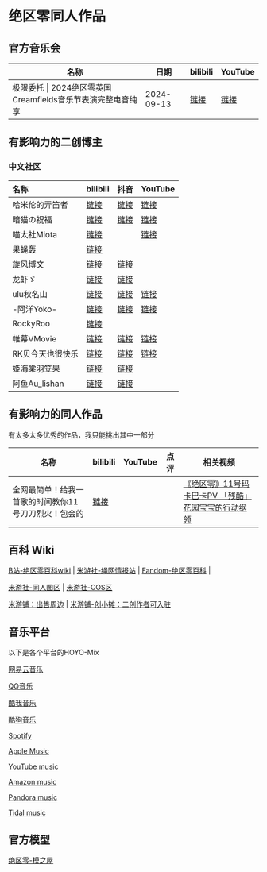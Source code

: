 # 绝区零同人作品

## 官方音乐会
| 名称                                      | 日期       | bilibili                                            | YouTube                                             |
|-----------------------------------------| ---------- | --------------------------------------------------- | --------------------------------------------------- |
| 极限委托 \| 2024绝区零英国Creamfields音乐节表演完整电音纯享 | 2024-09-13                              | [链接](https://www.bilibili.com/video/BV1Ap4ZetE7P/) | [链接](https://www.youtube.com/watch?v=s3ZLUh0N9zs) |


## 有影响力的二创博主
### 中文社区

| 名称            | bilibili                                          | 抖音                                        | YouTube                                 |
| :-------------- | :------------------------------------------------ | :------------------------------------------ | :--------------------------------------------- |
| 哈米伦的弄笛者  | [链接](https://space.bilibili.com/11742550)  | [链接](https://v.douyin.com/i2AHq9py/) | [链接](https://www.youtube.com/@hamelin_) |
| 暗猫の祝福     | [链接](https://space.bilibili.com/888465)           | [链接](https://v.douyin.com/i2APf567/) | [链接](https://www.youtube.com/@MiotaWorks)        |
| 喵太社Miota    | [链接](https://space.bilibili.com/2632731)          |                                             | [链接](https://www.youtube.com/@MiotaWorks)        |
| 果蝇轰         | [链接](https://space.bilibili.com/8469526)          |                                             |                                                         |
|旋风博文 | [链接](https://space.bilibili.com/11912132) | [链接](https://v.douyin.com/iMhmacSP/) ||
|龙虾ゞ | [链接](https://space.bilibili.com/298254767/video) | [链接](https://www.douyin.com/user/MS4wLjABAAAAGVpj7wLsvipIRyuI7BQMZclsARJ83Fd0Q9bpufvR_cA) ||
|ulu秋名山 | [链接](https://space.bilibili.com/351170066/video) | [链接](https://www.douyin.com/user/MS4wLjABAAAADd1gBnapeZmyC_5yilICFu91dPmohrygkTaOpJfgdE4hX_uUo6vetFeve3RagZeS) |[链接](https://www.youtube.com/@UluQiuMingShan/videos)|
|-阿洋Yoko- | [链接](https://space.bilibili.com/282960675/video) | [链接](https://www.douyin.com/user/MS4wLjABAAAADwob-OX-sNnRMPcpIg8uehVouJ7waxmK-KCxQtyu289MNWMdNxsM82bfQEiTSQOQ) |[链接](https://www.youtube.com/@-yoko-8658/videos)|
|RockyRoo | [链接](https://space.bilibili.com/39012132/video) |  ||
|帷幕VMovie | [链接](https://space.bilibili.com/2169841/video) | [链接](https://www.douyin.com/user/MS4wLjABAAAAOC-pZapAUjBUyZpnKO8-8R-1A0ZM_-kABgpa2Aju2-V_IJlptqyqzYgmVVrVKuMj) |[链接](https://www.youtube.com/@VMovie-CN/videos)|
|RK贝今天也很快乐 | [链接](https://space.bilibili.com/37654020/video) | [链接](https://www.douyin.com/user/MS4wLjABAAAAd6y8p2yHUNWdxA8WuI3m5VfG4Fhn9k88Msn8M5CX71StMJZzSOhNEZ-yKaXTrIhp) |[链接](https://www.youtube.com/@RKBei/videos)|
|姬海棠羽笠果 | [链接](https://space.bilibili.com/1529788/video) | [链接](https://www.douyin.com/user/MS4wLjABAAAAXQeX6KjihKiMoGmwFi5x_Yj6nf7RJIk4VbPD9sXBqLM6AFP7v3Md5IeaMmKtWuGB) ||
|阿鱼Au_lishan | [链接](https://space.bilibili.com/44627045/video) | [链接](https://www.douyin.com/user/MS4wLjABAAAAV29OB2hZHwT2FcbbwJQorLC8Ppl77_T6PMNbCgZwpptRfz5vOHLNB-A5yy5yeZjj) ||

## 有影响力的同人作品

有太多太多优秀的作品，我只能挑出其中一部分

| 名称                                                 | bilibili                                             | YouTube | 点评 | 相关视频                                                     |
| ---------------------------------------------------- | ---------------------------------------------------- | ------- | ---- | ------------------------------------------------------------ |
| 全网最简单！给我一首歌的时间教你11号刀刀烈火！包会的 | [链接](https://www.bilibili.com/video/BV1h6hxe8E7a/) |         |      | [《绝区零》11号玛卡巴卡PV 「残酷」花园宝宝的行动纲领](https://www.bilibili.com/video/BV1Af421q78D/) |


## 百科 Wiki

[B站-绝区零百科wiki](https://wiki.biligame.com/zzz/)  | [米游社-绳网情报站](https://baike.mihoyo.com/zzz/wiki/) | [Fandom-绝区零百科](https://zenless-zone-zero.fandom.com/wiki/Zenless_Zone_Zero_Wiki) |

[米游社-同人图区](https://www.miyoushe.com/zzz/home/59) | [米游社-COS区](https://www.miyoushe.com/zzz/home/65)

[米游铺：出售周边](https://www.mihoyogift.com/) | [米游铺-创小摊：二创作者可入驻](https://www.mihoyogift.com/kol)



## 音乐平台

以下是各个平台的HOYO-Mix

[网易云音乐](https://music.163.com/#/artist/album?id=12487174)

[QQ音乐](https://y.qq.com/n/ryqq/singer/001uz8tl04tdL8)

[酷我音乐](https://www.kuwo.cn/singer_detail/960299)

[酷狗音乐](https://www.kugou.com/singer/info/O34QK0ECB21E3/)

[Spotify](https://open.spotify.com/artist/2YvlK6lKiKVjXxsjvNbnqg)

[Apple Music](https://music.apple.com/cn/artist/hoyo-mix/1447413190)

[YouTube music](https://music.youtube.com/channel/UCJ4yjqc1XuGgiE35NsSSkYA?si=pRHYRDe5eRP2_Dkj)

[Amazon music](https://music.amazon.in/artists/B07LH5B3G1/hoyo-mix)

[Pandora music](https://www.pandora.com/artist/hoyo-mix/ARcf5Jdntjzl24m)

[Tidal music](https://tidal.com/browse/artist/10758139)


## 官方模型

[绝区零-模之屋](https://www.aplaybox.com/u/352588796/model)

